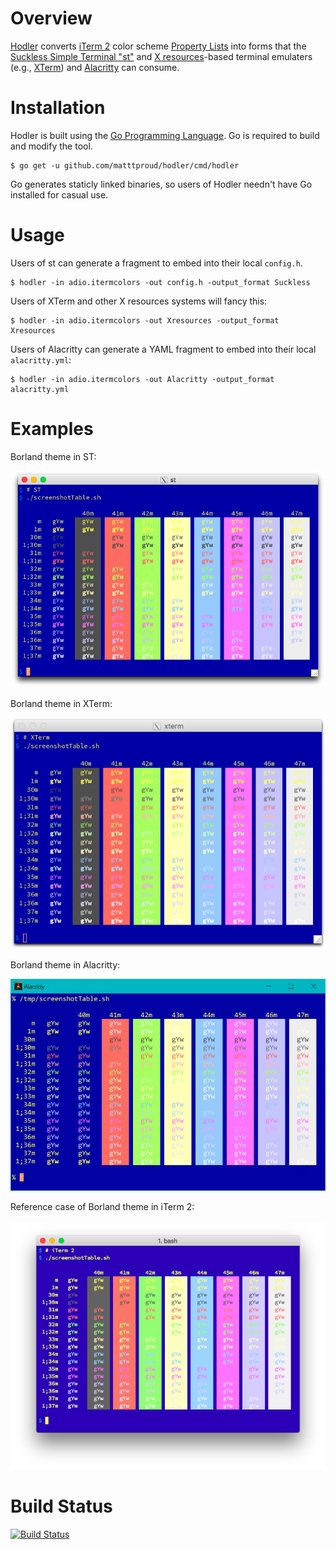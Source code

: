 # Overview

[Hodler](https://en.wikipedia.org/wiki/Ferdinand_Hodler) converts
[iTerm 2](https://www.iterm2.com) color scheme [Property
Lists](https://en.wikipedia.org/wiki/Property_list) into forms that
the [Suckless Simple Terminal "st"](http://st.suckless.org) and
[X resources](https://en.wikipedia.org/wiki/X_resources)-based terminal
emulaters (e.g., [XTerm](http://invisible-island.net/xterm/)) and
[Alacritty](https://github.com/jwilm/alacritty) can consume.

# Installation

Hodler is built using the [Go Programming Language](https://golang.org).  Go
is required to build and modify the tool.

    $ go get -u github.com/matttproud/hodler/cmd/hodler

Go generates staticly linked binaries, so users of Hodler needn't have Go
installed for casual use.

# Usage

Users of st can generate a fragment to embed into their local `config.h`.

    $ hodler -in adio.itermcolors -out config.h -output_format Suckless

Users of XTerm and other X resources systems will fancy this:

    $ hodler -in adio.itermcolors -out Xresources -output_format Xresources

Users of Alacritty can generate a YAML fragment to embed into their local `alacritty.yml`:

    $ hodler -in adio.itermcolors -out Alacritty -output_format alacritty.yml

# Examples

Borland theme in ST:


![Demo of ST with Borland Theme](Demo_ST_Borland.png)


Borland theme in XTerm:


![Demo of XTerm with Borland Theme](Demo_XTerm_Borland.png)

Borland theme in Alacritty:


![Demo of Alacritty with Borland Theme](Demo_Alacritty_Borland.png)


Reference case of Borland theme in iTerm 2:


![Demo of iTerm 2 with Borland Theme](Demo_iTerm2_Borland.png)


# Build Status

[![Build Status](https://travis-ci.org/matttproud/hodler.svg)](https://travis-ci.org/matttproud/hodler)
